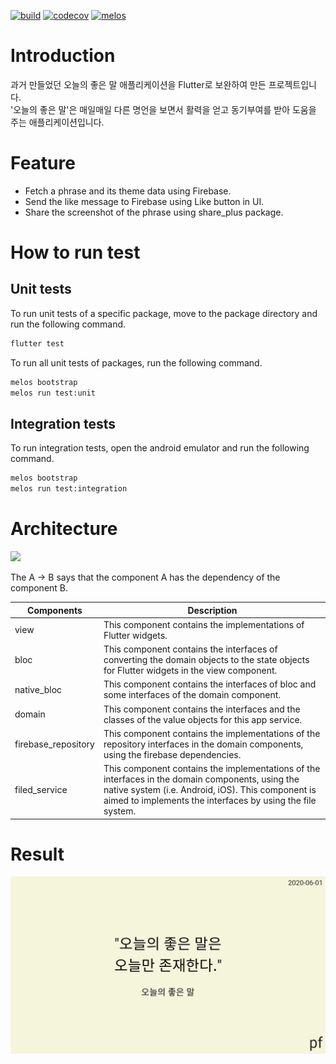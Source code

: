 [![build](https://github.com/out-of-existence/TodayGoodWords/actions/workflows/build.yml/badge.svg?branch=master)](https://github.com/out-of-existence/TodayGoodWords/actions/workflows/build.yml)
[![codecov](https://codecov.io/gh/nullist0/today_good_words/branch/master/graph/badge.svg?token=4RCKXZR28J)](https://codecov.io/gh/nullist0/today_good_words)
[![melos](https://img.shields.io/badge/maintained%20with-melos-f700ff.svg?style=flat-square)](https://github.com/invertase/melos)

# Introduction

과거 만들었던 오늘의 좋은 말 애플리케이션을 Flutter로 보완하여 만든 프로젝트입니다.  
'오늘의 좋은 말'은 매일매일 다른 명언을 보면서 활력을 얻고 동기부여를 받아 도움을 주는 애플리케이션입니다.

# Feature

- Fetch a phrase and its theme data using Firebase.
- Send the like message to Firebase using Like button in UI.
- Share the screenshot of the phrase using share_plus package.

# How to run test

## Unit tests

To run unit tests of a specific package, move to the package directory and run the following command.

```bash
flutter test
```

To run all unit tests of packages, run the following command.

```bash
melos bootstrap
melos run test:unit
```

## Integration tests

To run integration tests, open the android emulator and run the following command.

```bash
melos bootstrap
melos run test:integration
```

# Architecture
<img src="https://user-images.githubusercontent.com/31719872/147385971-bebca534-2775-4b36-8fac-ef2760b1d597.png" width="400" />

The A -> B says that the component A has the dependency of the component B.

| Components          | Description                                                                                                                             |
| ------------------- | --------------------------------------------------------------------------------------------------------------------------------------- |
| view                | This component contains the implementations of Flutter widgets.                                                                         |
| bloc                | This component contains the interfaces of converting the domain objects to the state objects for Flutter widgets in the view component. |
| native_bloc         | This component contains the interfaces of bloc and some interfaces of the domain component.                                             |
| domain              | This component contains the interfaces and the classes of the value objects  for this app service.                                      |
| firebase_repository | This component contains the implementations of the repository interfaces in the domain components, using the firebase dependencies.     |
| filed_service       | This component contains the implementations of the interfaces in the domain components, using the native system (i.e. Android, iOS).   This component is aimed to implements the interfaces by using the file system. |


# Result

![Date Captured Screen](https://github.com/Lee-Null/TodayGoodWords/blob/master/capture/2020-06-01.png?raw=true)
